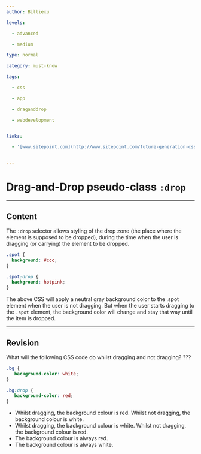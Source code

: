 ```yaml
---
author: Billiexu

levels:

  - advanced

  - medium

type: normal

category: must-know

tags:

  - css

  - app

  - draganddrop

  - webdevelopment


links:

  - '[www.sitepoint.com](http://www.sitepoint.com/future-generation-css-selectors-level-4/){website}'


---
```


# Drag-and-Drop pseudo-class `:drop`

---
## Content

The `:drop` selector allows styling of the drop zone (the place where the element is supposed to be dropped), during the time when the user is dragging (or carrying) the element to be dropped.

```css
.spot {
  background: #ccc;
}

.spot:drop {
  background: hotpink;
}

```

The above CSS will apply a neutral gray background color to the .spot element when the user is not dragging. But when the user starts dragging to the `.spot` element, the background color will change and stay that way until the item is dropped.

---
## Revision

What will the following CSS code do whilst dragging and not dragging? ???
```css
.bg {
   background-color: white;
}

.bg:drop {
   background-color: red;
}
```


* Whilst dragging, the background colour is red. Whilst not dragging, the background colour is white.
* Whilst dragging, the background colour is white. Whilst not dragging, the background colour is red.
* The background colour is always red.
* The background colour is always white.

 

